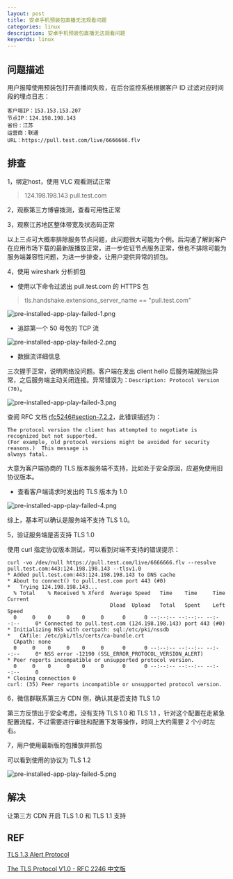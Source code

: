 ```yaml
---
layout: post
title: 安卓手机预装包直播无法观看问题
categories: linux
description: 安卓手机预装包直播无法观看问题
keywords: linux
---
```


## 问题描述

用户报障使用预装包打开直播间失败，在后台监控系统根据客户 ID 过滤对应时间段的埋点日志：

```
客户端IP：153.153.153.207
节点IP：124.198.198.143
省份：江苏
运营商：联通
URL：https://pull.test.com/live/6666666.flv 
```

## 排查

1，绑定host，使用 VLC 观看测试正常

> 124.198.198.143 pull.test.com

2，观察第三方博睿拨测，查看可用性正常

3，观察江苏地区整体带宽及状态码正常

以上三点可大概率排除服务节点问题，此问题很大可能为个例。后沟通了解到客户在应用市场下载的最新版播放正常，进一步佐证节点服务正常，但也不排除可能为服务端兼容性问题，为进一步排查，让用户提供异常的抓包。

4，使用 wireshark 分析抓包

 - 使用以下命令过滤出 pull.test.com 的 HTTPS 包

> tls.handshake.extensions_server_name == "pull.test.com"

![pre-installed-app-play-failed-1.png](https://s2.loli.net/2022/12/04/6rh31te8YfyqIMg.png)

 - 追踪第一个 50 号包的 TCP 流

![pre-installed-app-play-failed-2.png](https://s2.loli.net/2022/12/04/kRXBjUSwmINe8Hd.png)

 - 数据流详细信息

三次握手正常，说明网络没问题。客户端在发出 client hello 后服务端就抛出异常，之后服务端主动关闭连接。异常错误为：`Description: Protocol Version (70)`。

![pre-installed-app-play-failed-3.png](https://s2.loli.net/2022/12/04/YOEWeT5ALo74ju6.png)

查阅 RFC 文档 [rfc5246#section-7.2.2](https://www.rfc-editor.org/rfc/rfc5246#section-7.2.2)，此错误描述为：

```
The protocol version the client has attempted to negotiate is recognized but not supported.
(For example, old protocol versions might be avoided for security reasons.)  This message is
always fatal.
```

大意为客户端协商的 TLS 版本服务端不支持，比如处于安全原因，应避免使用旧协议版本。

 - 查看客户端请求时发出的 TLS 版本为 1.0

![pre-installed-app-play-failed-4.png](https://s2.loli.net/2022/12/04/Lq2fhmk6HDScFso.png)

综上，基本可以确认是服务端不支持 TLS 1.0。

5，验证服务端是否支持 TLS 1.0

使用 curl 指定协议版本测试，可以看到对端不支持的错误提示：

```shell
curl -vo /dev/null https://pull.test.com/live/6666666.flv --resolve pull.test.com:443:124.198.198.143 --tlsv1.0
* Added pull.test.com:443:124.198.198.143 to DNS cache
* About to connect() to pull.test.com port 443 (#0)
*   Trying 124.198.198.143...
  % Total    % Received % Xferd  Average Speed   Time    Time     Time  Current
                                 Dload  Upload   Total   Spent    Left  Speed
  0     0    0     0    0     0      0      0 --:--:-- --:--:-- --:--:--     0* Connected to pull.test.com (124.198.198.143) port 443 (#0)
* Initializing NSS with certpath: sql:/etc/pki/nssdb
*   CAfile: /etc/pki/tls/certs/ca-bundle.crt
  CApath: none
  0     0    0     0    0     0      0      0 --:--:-- --:--:-- --:--:--     0* NSS error -12190 (SSL_ERROR_PROTOCOL_VERSION_ALERT)
* Peer reports incompatible or unsupported protocol version.
  0     0    0     0    0     0      0      0 --:--:-- --:--:-- --:--:--     0
* Closing connection 0
curl: (35) Peer reports incompatible or unsupported protocol version.
```

6，微信群联系第三方 CDN 侧，确认其是否支持 TLS 1.0

第三方反馈出于安全考虑，没有支持 TLS 1.0 和 TLS 1.1 ，针对这个配置在走紧急配置流程，不过需要进行审批和配置下发等操作，时间上大约需要 2 个小时左右。

7，用户使用最新版的包播放并抓包

可以看到使用的协议为 TLS 1.2

![pre-installed-app-play-failed-5.png](https://s2.loli.net/2022/12/04/hvoeVTQrc5YFkb4.png)

## 解决

让第三方 CDN 开启 TLS 1.0 和 TLS 1.1 支持

## REF

[TLS 1.3 Alert Protocol](https://github.com/halfrost/Halfrost-Field/blob/master/contents/Protocol/TLS_1.3_Alert_Protocol.md)

[The TLS Protocol V1.0 - RFC 2246 中文版](http://kipway.com/kipway_TSL.html)





